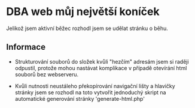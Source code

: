 # DBA web můj největší koníček

Jelikož jsem aktivní běžec rozhodl jsem se udělat stránku o běhu.

## Informace

- Strukturování souborů do složek kvůli "hezčím" adresám jsem si raději odpustil, protože mohou nastávat komplikace v případě otevírání html souborů bez webserveru.

- Kvůli nutnosti neustáleho překopírování navigační lišty a hlavičky stránky jsem se rozhodl na toto vytvořit jednoduchý skript na automatické generování stránky 'generate-html.php'
